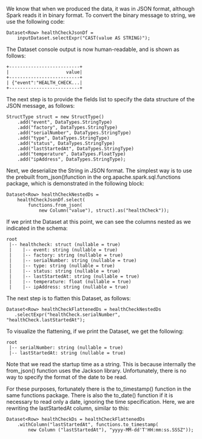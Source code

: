 We know that when we produced the data, it was in JSON format, although Spark reads it in binary format. To convert the binary message to string, we use the following code:

```
Dataset<Row> healthCheckJsonDf =
    inputDataset.selectExpr("CAST(value AS STRING)");
```


The Dataset console output is now human-readable, and is shown as follows:

```
+--------------------------+
|                     value|
+--------------------------+
| {"event":"HEALTH_CHECK...|
+--------------------------+
 ```

The next step is to provide the fields list to specify the data structure of the JSON message, as follows:

```
StructType struct = new StructType()
    .add("event", DataTypes.StringType)
    .add("factory", DataTypes.StringType)
    .add("serialNumber", DataTypes.StringType)
    .add("type", DataTypes.StringType)
    .add("status", DataTypes.StringType)
    .add("lastStartedAt", DataTypes.StringType)
    .add("temperature", DataTypes.FloatType)
    .add("ipAddress", DataTypes.StringType);
```

Next, we deserialize the String in JSON format. The simplest way is to use the prebuilt from_json()function in the org.apache.spark.sql.functions package, which is demonstrated in the following block:

```
Dataset<Row> healthCheckNestedDs =
    healthCheckJsonDf.select(
        functions.from_json(
            new Column("value"), struct).as("healthCheck"));
```

If we print the Dataset at this point, we can see the columns nested as we indicated in the schema:

```
root
 |-- healthcheck: struct (nullable = true)
 |    |-- event: string (nullable = true)
 |    |-- factory: string (nullable = true)
 |    |-- serialNumber: string (nullable = true)
 |    |-- type: string (nullable = true)
 |    |-- status: string (nullable = true)
 |    |-- lastStartedAt: string (nullable = true)
 |    |-- temperature: float (nullable = true)
 |    |-- ipAddress: string (nullable = true)
```

The next step is to flatten this Dataset, as follows:

```
Dataset<Row> healthCheckFlattenedDs = healthCheckNestedDs
   .selectExpr("healthCheck.serialNumber", "healthCheck.lastStartedAt");
```

To visualize the flattening, if we print the Dataset, we get the following:

```
root
 |-- serialNumber: string (nullable = true)
 |-- lastStartedAt: string (nullable = true)
```

Note that we read the startup time as a string. This is because internally the from_json() function uses the Jackson library. Unfortunately, there is no way to specify the format of the date to be read.

For these purposes, fortunately there is the to_timestamp() function in the same functions package. There is also the to_date() function if it is necessary to read only a date, ignoring the time specification. Here, we are rewriting the lastStartedAt column, similar to this:

```
Dataset<Row> healthCheckDs = healthCheckFlattenedDs
    .withColumn("lastStartedAt", functions.to_timestamp(
        new Column ("lastStartedAt"), "yyyy-MM-dd'T'HH:mm:ss.SSSZ"));
```
